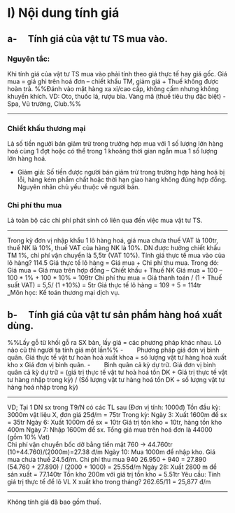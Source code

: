 # I) Nội dung tính giá
## a-     Tính giá của vật tư TS mua vào.
### Nguyên tắc:  
Khi tính giá của vật tư TS mua vào phải tính theo giá thực tế hay giá gốc.
Giá mua = giá ghi trên hoá đơn – chiết khấu TM, giảm giá + Thuế không được hoàn trả.
%%Đánh vào mặt hàng xa xỉ/cao cấp, không cấm nhưng không khuyến khích. VD: Oto, thuốc lá, rượu bia. Vàng mã (thuế tiêu thụ đặc biệt) - Spa, Vũ trường, Club.%%
___
### Chiết khấu thương mại 
Là số tiền người bán giảm trừ trong trường hợp mua với 1 số lượng lớn hàng hoá cùng 1 đợt hoặc có thể trong 1 khoảng thời gian ngắn mua 1 số lượng lớn hàng hoá.
- Giảm giá: Số tiền được người bán giảm trừ trong trường hợp hàng hoá bị lỗi, hàng kém phẩm chất hoặc thời hạn giao hàng không đúng hợp đồng. Nguyên nhân chủ yếu thuộc về người bán.
### Chi phí thu mua 
Là toàn bộ các chi phí phát sinh có liên qua đến việc mua vật tư TS.  
___
Trong kỳ đơn vị nhập khẩu 1 lô hàng hoá, giá mua chưa thuế VAT là 100tr, thuế NK là 10%, thuế VAT của hàng NK là 10%. DN được hưởng chiết khấu TM 1%, chi phí vận chuyển là 5,5tr (VAT 10%). Tính giá thực tế mua vào của lô hàng?
114.5
Giá thực tế lô hàng = Giá mua + Chi phí thu mua.
Trong đó: Giá mua = Giá mua trên hợp đồng – Chiết khấu + Thuế NK
Giá mua = 100 – 100 * 1% + 100 * 10% = 109tr
Chi phí thu mua = Giá thanh toán / (1 + Thuế suất VAT) = 5,5/ (1 +10%) = 5tr
Giá thực tế lô hàng = 109 + 5 = 114tr  
_Môn học: Kế toán thương mại dịch vụ.
## b-     Tính giá của vật tư sản phẩm hàng hoá xuất dùng.
%%Lấy gỗ từ khối gỗ ra SX bàn, lấy giá = các phương pháp khác nhau. Lô nào cũ thì người ta tính giá một lần%%
-        Phương pháp giá đơn vị bình quân.
Giá thực tế vật tư hoàn hoá xuất khoa = só lượng vật tư hàng hoá xuất kho x Giá đơn vị bình quân.
-        Bình quân cả kỳ dự trữ.
Giá đơn vị bình quân cả kỳ dự trữ = (giá trị thực tế vật tư hoà hoá tồn DK + Giá trị thực tế vật tư hàng nhập trong kỳ) / (Số lượng vật tư hàng hoá tồn DK + số lượng vật tư hàng hoá nhập trong kỳ)
___
VD; Tại 1 DN sx trong T9/N có các TL sau (Đơn vị tính: 1000đ)
Tồn đầu kỳ: 3000m vật liệu X, đơn giá 25đ/m = 75tr
Trong kỳ:
Ngày 3: Xuất 1600m để sx = 35tr
Ngày 6: Xuất 1000m để sx = 10tr
	Giá trị tồn kho = 10tr, hàng tồn kho 400m
Ngày 7: Nhập 1600m để sx. Tổng giá mua trên hoá đơn là 44000 (gồm 10% Vat)  
	Chi phí vận chuyển bốc dỡ bằng tiền mặt 760 -> 44.760tr
	(10+44.760)/(2000m)=27.38 đ/m
Ngày 10: Mua 1000m để nhập kho. Giá mua chưa thuế 24.5đ/m. Chi phí thu mua 940
	26.950 + 940 = 27.890
	(54.760 + 27.890) / (2000 + 1000) = 25.55đ/m
Ngày 28: Xuất 2800 m để sản xuất = 77.140tr
	Tồn kho 200m với giá trị tồn kho = 5.51tr
Yêu cầu: Tính giá trị thực tế để lô VL X xuất kho trong tháng?
	262.65/11 = 25,877 đ/m
___
Không tính giá đã bao gồm thuế.